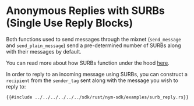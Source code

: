 # Anonymous Replies with SURBs (Single Use Reply Blocks)
Both functions used to send messages through the mixnet (`send_message` and `send_plain_message`) send a pre-determined number of SURBs along with their messages by default.

You can read more about how SURBs function under the hood [here](https://nymtech.net/docs/architecture/traffic-flow.md#private-replies-using-surbs).

In order to reply to an incoming message using SURBs, you can construct a `recipient` from the `sender_tag` sent along with the message you wish to reply to:

```rust,noplayground
{{#include ../../../../../../sdk/rust/nym-sdk/examples/surb_reply.rs}}
```
